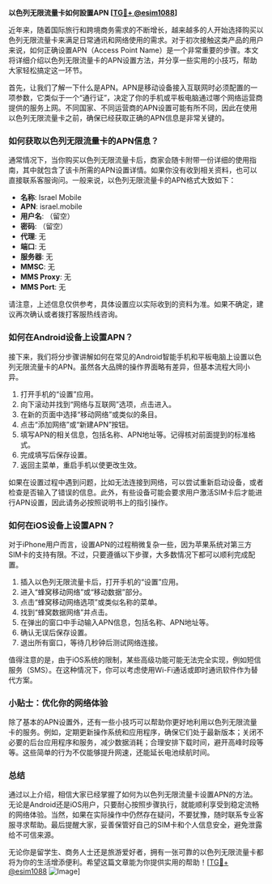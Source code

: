 **以色列无限流量卡如何設置APN [[TG💪+ @esim1088](https://t.me/s/esim1088)]**

近年来，随着国际旅行和跨境商务需求的不断增长，越来越多的人开始选择购买以色列无限流量卡来满足日常通讯和网络使用的需求。对于初次接触这类产品的用户来说，如何正确设置APN（Access Point Name）是一个非常重要的步骤。本文将详细介绍以色列无限流量卡的APN设置方法，并分享一些实用的小技巧，帮助大家轻松搞定这一环节。

首先，让我们了解一下什么是APN。APN是移动设备接入互联网时必须配置的一项参数，它类似于一个“通行证”，决定了你的手机或平板电脑通过哪个网络运营商提供的服务上网。不同国家、不同运营商的APN设置可能有所不同，因此在使用以色列无限流量卡之前，确保已经获取正确的APN信息是非常关键的。

### 如何获取以色列无限流量卡的APN信息？

通常情况下，当你购买以色列无限流量卡后，商家会随卡附带一份详细的使用指南，其中就包含了该卡所需的APN设置详情。如果你没有收到相关资料，也可以直接联系客服询问。一般来说，以色列无限流量卡的APN格式大致如下：

- **名称**: Israel Mobile
- **APN**: israel.mobile
- **用户名**: （留空）
- **密码**: （留空）
- **代理**: 无
- **端口**: 无
- **服务器**: 无
- **MMSC**: 无
- **MMS Proxy**: 无
- **MMS Port**: 无

请注意，上述信息仅供参考，具体设置应以实际收到的资料为准。如果不确定，建议再次确认或者拨打客服热线咨询。

### 如何在Android设备上设置APN？

接下来，我们将分步骤讲解如何在常见的Android智能手机和平板电脑上设置以色列无限流量卡的APN。虽然各大品牌的操作界面略有差异，但基本流程大同小异。

1. 打开手机的“设置”应用。
2. 向下滚动并找到“网络与互联网”选项，点击进入。
3. 在新的页面中选择“移动网络”或类似的条目。
4. 点击“添加网络”或“新建APN”按钮。
5. 填写APN的相关信息，包括名称、APN地址等。记得核对前面提到的标准格式。
6. 完成填写后保存设置。
7. 返回主菜单，重启手机以使更改生效。

如果在设置过程中遇到问题，比如无法连接到网络，可以尝试重新启动设备，或者检查是否输入了错误的信息。此外，有些设备可能会要求用户激活SIM卡后才能进行APN设置，因此请务必按照说明书上的指引操作。

### 如何在iOS设备上设置APN？

对于iPhone用户而言，设置APN的过程稍微复杂一些，因为苹果系统对第三方SIM卡的支持有限。不过，只要遵循以下步骤，大多数情况下都可以顺利完成配置。

1. 插入以色列无限流量卡后，打开手机的“设置”应用。
2. 进入“蜂窝移动网络”或“移动数据”部分。
3. 点击“蜂窝移动网络选项”或类似名称的菜单。
4. 找到“蜂窝数据网络”并点击。
5. 在弹出的窗口中手动输入APN信息，包括名称、APN地址等。
6. 确认无误后保存设置。
7. 退出所有窗口，等待几秒钟后测试网络连接。

值得注意的是，由于iOS系统的限制，某些高级功能可能无法完全实现，例如短信服务（SMS）。在这种情况下，你可以考虑使用Wi-Fi通话或即时通讯软件作为替代方案。

### 小贴士：优化你的网络体验

除了基本的APN设置外，还有一些小技巧可以帮助你更好地利用以色列无限流量卡的服务。例如，定期更新操作系统和应用程序，确保它们处于最新版本；关闭不必要的后台应用程序和服务，减少数据消耗；合理安排下载时间，避开高峰时段等等。这些简单的行为不仅能够提升网速，还能延长电池续航时间。

### 总结

通过以上介绍，相信大家已经掌握了如何为以色列无限流量卡设置APN的方法。无论是Android还是iOS用户，只要耐心按照步骤执行，就能顺利享受到稳定流畅的网络体验。当然，如果在实际操作中仍然存在疑问，不要犹豫，随时联系专业客服寻求帮助。最后提醒大家，妥善保管好自己的SIM卡和个人信息安全，避免泄露给不可信来源。

无论你是留学生、商务人士还是旅游爱好者，拥有一张可靠的以色列无限流量卡都将为你的生活增添便利。希望这篇文章能为你提供实用的帮助！[[TG💪+ @esim1088](https://t.me/s/esim1088) ![Image](https://i.postimg.cc/4NQfJmqS/Snipaste-2025-05-13-00-14-12.png)]